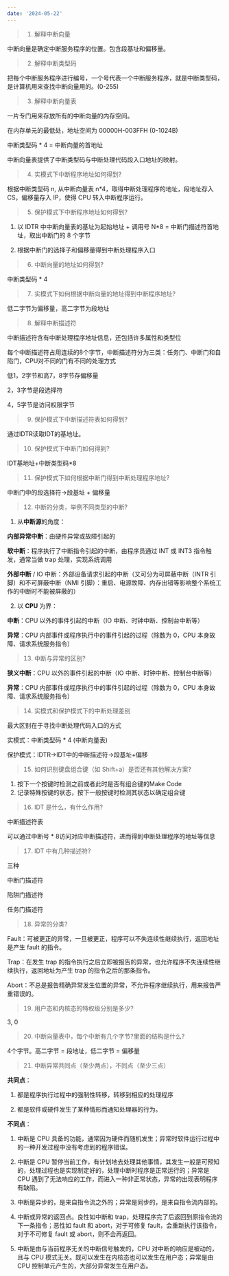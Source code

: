 ```yaml
---
date: '2024-05-22'
---
```


> 1. 解释中断向量

中断向量是确定中断服务程序的位置。包含段基址和偏移量。

> 2. 解释中断类型码

把每个中断服务程序进行编号，一个号代表一个中断服务程序，就是中断类型码，是计算机用来查找中断向量用的。(0-255)

> 3. 解释中断向量表

一片专门用来存放所有的中断向量的内存空间。

在内存单元的最低处，地址空间为 00000H-003FFH (0-1024B)

中断类型码 * 4 = 中断向量的首地址

中断向量表提供了中断类型码与中断处理代码段入口地址的映射。

> 4. 实模式下中断程序地址如何得到?

根据中断类型码 n, 从中断向量表 n*4，取得中断处理程序的地址，段地址存入 CS，偏移量存入 IP，使得 CPU 转入中断程序运行。

> 5. 保护模式下中断程序地址如何得到?

1) 以 IDTR 中中断向量表的基址为起始地址 + 调用号 N*8 = 中断门描述符首地址，取出中断门的 8 个字节

2) 根据中断门的选择子和偏移量得到中断处理程序入口

> 6. 中断向量的地址如何得到?

中断类型码 * 4

> 7. 实模式下如何根据中断向量的地址得到中断程序地址?

低二字节为偏移量，高二字节为段地址

> 8. 解释中断描述符

中断描述符含有中断处理程序地址信息，还包括许多属性和类型位

每个中断描述符占用连续的8个字节，中断描述符分为三类：任务门、中断门和自陷门，CPU对不同的门有不同的处理方式

低1，2字节和高7，8字节存偏移量

2，3字节是段选择符

4，5字节是访问权限字节

> 9. 保护模式下中断描述符表如何得到?

通过IDTR读取IDT的基地址。

> 10. 保护模式下中断门如何得到?

IDT基地址+中断类型码*8

> 11. 保护模式下如何根据中断门得到中断处理程序地址?

中断门中的段选择符->段基址 + 偏移量

> 12. 中断的分类，举例不同类型的中断?

1) 从**中断源**的角度：

**内部异常中断**：由硬件异常或故障引起的

**软中断**：程序执行了中断指令引起的中断，由程序员通过 INT 或 INT3 指令触发，通常当做 trap 处理，实现系统调用

**外部中断** / IO 中断：外部设备请求引起的中断（又可分为可屏蔽中断（INTR 引脚）和不可屏蔽中断（NMI 引脚）：重启、电源故障、内存出错等影响整个系统工作的中断时不能被屏蔽的）

2) 以 **CPU** 为界：

**中断**：CPU 以外的事件引起的中断（IO 中断、时钟中断、控制台中断等）

**异常**：CPU 内部事件或程序执行中的事件引起的过程（除数为 0，CPU 本身故障、请求系统服务指令）

> 13. 中断与异常的区别?

**狭义中断**：CPU 以外的事件引起的中断（IO 中断、时钟中断、控制台中断等）

**异常**：CPU 内部事件或程序执行中的事件引起的过程（除数为 0，CPU 本身故障、请求系统服务指令）

> 14. 实模式和保护模式下的中断处理差别

最大区别在于寻找中断处理代码入口的方式

实模式：中断类型码 * 4 (中断向量表)

保护模式：IDTR->IDT中的中断描述符->段基址+偏移

> 15. 如何识别键盘组合键（如 Shift+a）是否还有其他解决方案?

1. 按下一个按键时检测之前或者此时是否有组合键的Make Code
2. 记录特殊按键的状态，按下一般按键时检测其状态以确定组合键

> 16. IDT 是什么，有什么作用?

中断描述符表

可以通过中断号 * 8访问对应中断描述符，进而得到中断处理程序的地址等信息

> 17. IDT 中有几种描述符?

三种

中断门描述符

陷阱门描述符

任务门描述符

> 18. 异常的分类?

Fault：可被更正的异常，一旦被更正，程序可以不失连续性继续执行，返回地址是产生 fault 的指令。

Trap：在发生 trap 的指令执行之后立即被报告的异常，也允许程序不失连续性继续执行，返回地址为产生 trap 的指令之后的那条指令。

Abort：不总是报告精确异常发生位置的异常，不允许程序继续执行，用来报告严重错误的。

> 19. 用户态和内核态的特权级分别是多少?

3, 0

> 20. 中断向量表中，每个中断有几个字节?里面的结构是什么?

4个字节。高二字节 = 段地址，低二字节 = 偏移量

> 21. 中断异常共同点（至少两点），不同点（至少三点）

**共同点**：

1. 都是程序执行过程中的强制性转移，转移到相应的处理程序

2. 都是软件或硬件发生了某种情形而通知处理器的行为。

**不同点**：

1) 中断是 CPU 具备的功能，通常因为硬件而随机发生；异常时软件运行过程中的一种开发过程中没有考虑到的程序错误。

2) 中断是 CPU 暂停当前工作，有计划地去处理其他事情，其发生一般是可预知的，处理过程也是实现制定好的，处理中断时程序是正常运行的；异常是 CPU 遇到了无法响应的工作，而进入一种非正常状态，异常的出现表明程序有缺陷。

3) 中断是异步的，是来自指令流之外的；异常是同步的，是来自指令流内部的。

4) 中断或异常的返回点。良性如中断和 trap，处理程序完了后返回到原指令流的下一条指令；恶性如 fault 和 abort，对于可修复 fault，会重新执行该指令，对于不可修复 fault 或 abort，则不会再返回。

5) 中断是由与当前程序无关的中断信号触发的，CPU 对中断的响应是被动的，且与 CPU 模式无关。既可以发生在内核态也可以发生在用户态；异常是由 CPU 控制单元产生的，大部分异常发生在用户态。